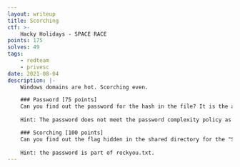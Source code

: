 ```yaml
---
layout: writeup
title: Scorching
ctf: >-
    Hacky Holidays - SPACE RACE
points: 175
solves: 49
tags: 
    - redteam
    - privesc
date: 2021-08-04
description: |-
    Windows domains are hot. Scorching even.

    ### Password [75 points]
    Can you find out the password for the hash in the file? It is the account for the "NAccount" user.
    
    Hint: The password does not meet the password complexity policy as it is less than 8 characters and only includes letters and numbers.

    ### Scorching [100 points]
    Can you find out the flag hidden in the shared directory for the "SAccount" user? 
    
    Hint: the password is part of rockyou.txt.
---
```

